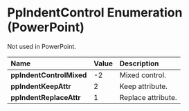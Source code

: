 
# PpIndentControl Enumeration (PowerPoint)

Not used in PowerPoint.



|**Name**|**Value**|**Description**|
|:-----|:-----|:-----|
|**ppIndentControlMixed**|-2|Mixed control.|
|**ppIndentKeepAttr**|2|Keep attribute.|
|**ppIndentReplaceAttr**|1|Replace attribute.|
